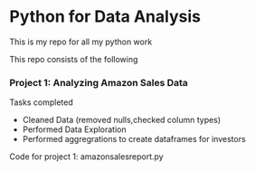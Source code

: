 # Python for Data Analysis
This is my repo for all my python work

This repo consists of the following
### Project 1: Analyzing Amazon Sales Data

Tasks completed
- Cleaned Data (removed nulls,checked column types)
- Performed Data Exploration
- Performed aggregrations to create dataframes for investors

Code for project 1: amazonsalesreport.py
